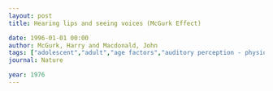 ```yaml
---
layout: post
title: Hearing lips and seeing voices (McGurk Effect)

date: 1996-01-01 00:00
author: McGurk, Harry and Macdonald, John
tags: ["adolescent","adult","age factors","auditory perception - physiology","child","female","humans","illusions - physiology","index medicus","male","preschool","speech","visual perception - physiology"]
journal: Nature

year: 1976
---
```



